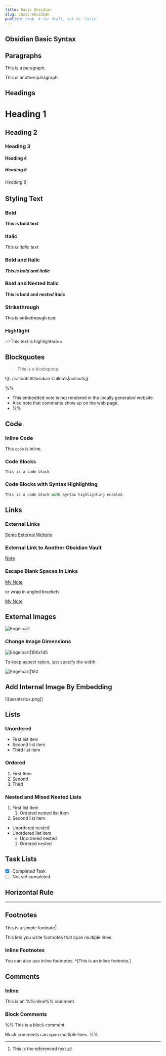 ```yaml
---
title: Basic Obsidian
slug: basic-obsidian
publish: true  # for draft, set to 'false'
---
```


## Obsidian Basic Syntax

## **Paragraphs**

This is a paragraph.

This is another paragraph.

## **Headings**

# Heading 1
## Heading 2
### Heading 3
#### Heading 4
##### Heading 5
###### Heading 6

## **Styling Text**

### **Bold**

**This is bold text**

### **Italic**

*This is italic text*

### **Bold and Italic**

***This is bold and italic***

### **Bold and Nested Italic**

**This is bold and *nested italic***

### **Strikethrough**

~~This is strikethrough text~~

### **Hightlight**

==This text is highlighted==

## **Blockquotes**

> This is a blockquote

![[../callouts#Obsidian Callouts|callouts]]

%% 
- This embedded note is not rendered in the locally generated website.
- Also note that comments show up on the web page. 
- %%

## **Code**

### **Inline Code**

This `code` is inline.

### **Code Blocks**

```
This is a code block
```

### **Code Blocks with Syntax Highlighting**

```js
This is a code block with syntax highlighting enabled.
```

## **Links**

### **External Links**

[Some External Website](https://some-external-website.com)

### **External Link to Another Obsidian Vault**

[Note](obsidian://open?vault=MainVault&file=Note.md)

### **Escape Blank Spaces In Links**

[My Note](obsidian://open?vault=MainVault&file=My%20Note.md)

or wrap in angled brackets

[My Note](<obsidian://open?vault=MainVault&file=My Note.md>)

## **External Images**

![Engelbart](https://history-computer.com/ModernComputer/Basis/images/Engelbart.jpg)

### **Change Image Dimensions**

![Engelbart|100x145](https://history-computer.com/ModernComputer/Basis/images/Engelbart.jpg)

To keep aspect ration, just specify the width

![Engelbart|150](https://history-computer.com/ModernComputer/Basis/images/Engelbart.jpg)

## **Add Internal Image By Embedding**

![[assets/tux.png]]

## **Lists**

### **Unordered**

- First list item 
- Second list item 
- Third list item

### **Ordered**

1. First Item
2. Second
3. Third

### **Nested and Mixed Nested Lists**

1. First list item 
	1. Ordered nested list item 
2. Second list item 
  - Unordered nested
- Unordered list item
	- Unordered nested
	1. Ordered nested

## **Task Lists**

- [x] Completed Task
- [ ] Not yet completed

## **Horizontal Rule**

---

## **Footnotes**

This is a simple footnote[^1]. 

[^1]: This is the referenced text. 
[^2]: Add 2 spaces at the start of each new line. 

This lets you write footnotes that span multiple lines. 
[^note]: Named footnotes still appear as numbers, but can make it easier to identify and link references.

### **Inline Footnotes**

You can also use inline footnotes. ^[This is an inline footnote.]

## **Comments**

### **Inline**

This is an %%inline%% comment.

### **Block Comments**

%% 
This is a block comment. 

Block comments can span multiple lines. 
%%

